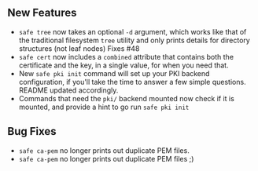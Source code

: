 ## New Features

- `safe tree` now takes an optional `-d` argument, which works
  like that of the traditional filesystem `tree` utility and only
  prints details for directory structures (not leaf nodes)
  Fixes #48
- `safe cert` now includes a `combined` attribute that contains
  both the certificate and the key, in a single value, for when
  you need that.
- New `safe pki init` command will set up your PKI backend
  configuration, if you'll take the time to answer a few simple
  questions.  README updated accordingly.
- Commands that need the `pki/` backend mounted now check if it is
  mounted, and provide a hint to go run `safe pki init`

## Bug Fixes

- `safe ca-pem` no longer prints out duplicate PEM files.
- `safe ca-pem` no longer prints out duplicate PEM files ;)
